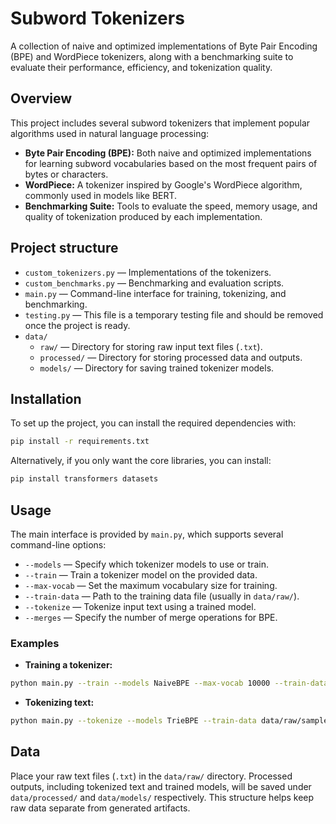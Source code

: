 # Subword Tokenizers

A collection of naive and optimized implementations of Byte Pair Encoding (BPE) and WordPiece tokenizers, along with a benchmarking suite to evaluate their performance, efficiency, and tokenization quality.

## Overview

This project includes several subword tokenizers that implement popular algorithms used in natural language processing:

- **Byte Pair Encoding (BPE):** Both naive and optimized implementations for learning subword vocabularies based on the most frequent pairs of bytes or characters.
- **WordPiece:** A tokenizer inspired by Google's WordPiece algorithm, commonly used in models like BERT.
- **Benchmarking Suite:** Tools to evaluate the speed, memory usage, and quality of tokenization produced by each implementation.

## Project structure

- `custom_tokenizers.py` — Implementations of the tokenizers.
- `custom_benchmarks.py` — Benchmarking and evaluation scripts.
- `main.py` — Command-line interface for training, tokenizing, and benchmarking.
- `testing.py` — This file is a temporary testing file and should be removed once the project is ready.
- `data/`
  - `raw/` — Directory for storing raw input text files (`.txt`).
  - `processed/` — Directory for storing processed data and outputs.
  - `models/` — Directory for saving trained tokenizer models.

## Installation

To set up the project, you can install the required dependencies with:

```bash
pip install -r requirements.txt
```

Alternatively, if you only want the core libraries, you can install:

```bash
pip install transformers datasets
```

## Usage

The main interface is provided by `main.py`, which supports several command-line options:

- `--models` — Specify which tokenizer models to use or train.
- `--train` — Train a tokenizer model on the provided data.
- `--max-vocab` — Set the maximum vocabulary size for training.
- `--train-data` — Path to the training data file (usually in `data/raw/`).
- `--tokenize` — Tokenize input text using a trained model.
- `--merges` — Specify the number of merge operations for BPE.

### Examples

- **Training a tokenizer:**

```bash
python main.py --train --models NaiveBPE --max-vocab 10000 --train-data data/raw/sample.txt
```

- **Tokenizing text:**

```bash
python main.py --tokenize --models TrieBPE --train-data data/raw/sample.txt
```

## Data

Place your raw text files (`.txt`) in the `data/raw/` directory. Processed outputs, including tokenized text and trained models, will be saved under `data/processed/` and `data/models/` respectively. This structure helps keep raw data separate from generated artifacts.
